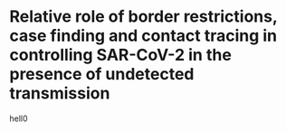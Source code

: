 # Relative role of border restrictions, case finding and contact tracing in controlling SAR-CoV-2 in the presence of undetected transmission

hell0
